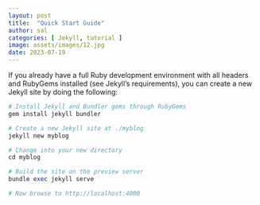 ```yaml
---
layout: post
title:  "Quick Start Guide"
author: sal
categories: [ Jekyll, tutorial ]
image: assets/images/12.jpg
date: 2023-07-19
---
```


If you already have a full Ruby development environment with all headers and RubyGems installed (see Jekyll’s requirements), you can create a new Jekyll site by doing the following:

```ruby
# Install Jekyll and Bundler gems through RubyGems
gem install jekyll bundler

# Create a new Jekyll site at ./myblog
jekyll new myblog

# Change into your new directory
cd myblog

# Build the site on the preview server
bundle exec jekyll serve

# Now browse to http://localhost:4000
```